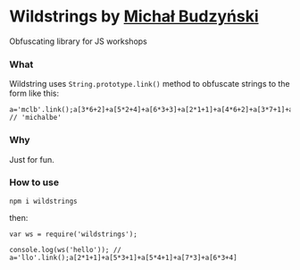 # Wildstrings by [Michał Budzyński](https://github.com/michalbe)
Obfuscating library for JS workshops

### What
Wildstring uses `String.prototype.link()` method to obfuscate strings to the form like this:
```
a='mclb'.link();a[3*6+2]+a[5*2+4]+a[6*3+3]+a[2*1+1]+a[4*6+2]+a[3*7+1]+a[2*11+1]+a[3*5+1]; // 'michalbe'
```

### Why
Just for fun.

### How to use
```
npm i wildstrings
```
then:
```
var ws = require('wildstrings');

console.log(ws('hello')); // a='llo'.link();a[2*1+1]+a[5*3+1]+a[5*4+1]+a[7*3]+a[6*3+4]

```
